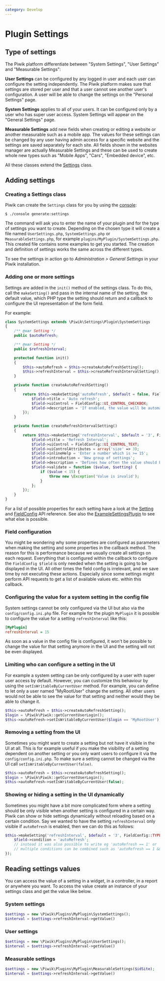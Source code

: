 ```yaml
---
category: Develop
---
```

# Plugin Settings

## Type of settings

The Piwik platform differentiate between "System Settings", "User Settings" and "Measurable Settings":

**User Settings** can be configured by any logged in user and each user can configure the setting independently.
The Piwik platform makes sure that settings are stored per user and that a user cannot see another user's configuration.
A user will be able to change the settings on the "Personal Settings" page.

**System Settings** applies to all of your users. It can be configured only by a user who has super user access.
System Settings will appear on the "General Settings" page.

**Measurable Settings** add new fields when creating or editing a website or another measurable such as a mobile app.
The values for these settings can be changed by any user having admin access for a specific website and the settings
are saved separately for each site. All fields shown in the websites manager are actually Measurable Settings and these
can be used to create whole new types such as "Mobile Apps", "Cars", "Embedded device", etc.

All these classes extend the [Settings](/api-reference/Piwik/Settings/Settings) class.

## Adding settings

### Creating a Settings class

Piwik can create the `Settings` class for you by using the [console](/guides/piwik-on-the-command-line):

```
$ ./console generate:settings
```

The command will ask you to enter the name of your plugin and for the type of settings you want to create.
 Depending on the chosen type it will create a file named `UserSettings.php`, `SystemSettings.php` or
 `MeasurableSettings.php`, for example `plugins/MyPlugin/SystemSettings.php`. This created file contains some examples to
 get you started. The creation and definition of settings works the same across the different types.

To see the settings in action go to *Administration > General Settings* in your Piwik installation.

### Adding one or more settings

Settings are added in the `init()` method of the settings class. To do this, call the `makeSetting()` and pass in the
internal name of the setting, the default value, which PHP type the setting should return and a callback to configure
the UI representation of the form field.

For example:

```php
class SystemSettings extends \Piwik\Settings\Plugin\SystemSettings
{
    /** @var Setting */
    public $autoRefresh;

    /** @var Setting */
    public $refreshInterval;

    protected function init()
    {
        $this->autoRefresh = $this->createAutoRefreshSetting();
        $this->refreshInterval = $this->createRefreshIntervalSetting();
    }

    private function createAutoRefreshSetting()
    {
        return $this->makeSetting('autoRefresh', $default = false, FieldConfig::TYPE_BOOL, function (FieldConfig $field) {
            $field->title = 'Auto refresh';
            $field->uiControl = FieldConfig::UI_CONTROL_CHECKBOX;
            $field->description = 'If enabled, the value will be automatically refreshed depending on the specified interval';
        });
    }

    private function createRefreshIntervalSetting()
    {
        return $this->makeSetting('refreshInterval', $default = '3', FieldConfig::TYPE_INT, function (FieldConfig $field) {
            $field->title = 'Refresh Interval';
            $field->uiControl = FieldConfig::UI_CONTROL_TEXT;
            $field->uiControlAttributes = array('size' => 3);
            $field->inlineHelp = 'Enter a number which is >= 15';
            $field->introduction = 'New group of settings';
            $field->description = 'Defines how often the value should be updated';
            $field->validate = function ($value, $setting) {
                if ($value < 15) {
                    throw new \Exception('Value is invalid');
                }
            };
        });
    }
}
```

For a list of possible properties for each setting have a look at the [Setting](/api-reference/Piwik/Settings/Setting)
and [FieldConfig](/api-reference/Piwik/Settings/FieldConfig) API reference. See also the
[ExampleSettingsPlugin](https://github.com/matomo-org/matomo/tree/master/plugins/ExampleSettingsPlugin) to see what else is possible.

### Field configuration

You might be wondering why some properties are configured as parameters when making the setting and some properties in
the callback method. The reason for this is performance because we usually create all settings on each request.
Everything that is configured within the callback to configure the `FieldConfig $field` is only needed when the setting
is going to be displayed in the UI. All other times the field config is irrelevant, and we save time by not executing
these actions. Especially since some settings might perform API requests to get a list of available values etc. within
 this callback.

### Configuring the value for a system setting in the config file

System settings cannot be only configured via the UI but also via the `config/config.ini.php` file. For example for
the plugin `MyPlugin` it is possible to configure the value for a setting `refreshInterval` like this:

```ini
[MyPlugin]
refreshInterval = 15
```

As soon as a value in the config file is configured, it won't be possible to change the value for that setting anymore
in the UI and the setting will not be even displayed.

### Limiting who can configure a setting in the UI

For example a system setting can be only configured by a user with super user access by default. However, you can
customize this behaviour by using the `setIsWritableByCurrentUser` method. For example, you can define to let only a user
named "MyRootUser" change the setting. All other users would not be able to see the value for that setting and neither
would they be able to change it.

```php
$this->autoRefresh = $this->createAutoRefreshSetting();
$login = \Piwik\Piwik::getCurrentUserLogin();
$this->autoRefresh->setIsWritableByCurrentUser($login == 'MyRootUser');
```

### Removing a setting from the UI

Sometimes you might want to create a setting but not have it visible in the UI at all. This is for example useful if you
make the visibility of a setting dependent on another setting or you only want users to configure it via the
`config/config.ini.php`. To make sure a setting cannot be changed via the UI call `setIsWritableByCurrentUser(false)`.

```php
$this->autoRefresh = $this->createAutoRefreshSetting();
$login = \Piwik\Piwik::getCurrentUserLogin();
$this->autoRefresh->setIsWritableByCurrentUser(false);
```

### Showing or hiding a setting in the UI dynamically

Sometimes you might have a bit more complicated form where a setting should be only visible when another setting
is configured in a certain way. Piwik can show or hide settings dynamically without reloading based on a certain
condition. Say we wanted to have the setting `refreshInterval` only visible if `autoRefresh` is enabled, then
we can do this as follows:

```php
$this->makeSetting('refreshInterval', $default = '3', FieldConfig::TYPE_INT, function (FieldConfig $field) {
    $field->condition = 'autoRefresh';
    // instead it was also possible to write eg 'autoRefresh == 1' or 'autoRefresh == true'
    // multiple conditions can be combined such as 'autoRefresh == 1 && anotherSetting == "foobar"'
});
```

## Reading settings values

You can access the value of a setting in a widget, in a controller, in a report or anywhere you want. To access the value create an instance of your settings class and get the value like below.

### System settings

```php
$settings = new \Piwik\Plugins\MyPlugin\SystemSettings();
$interval = $settings->refreshInterval->getValue()
```

### User settings

```php
$settings = new \Piwik\Plugins\MyPlugin\UserSettings();
$interval = $settings->refreshInterval->getValue()
```

### Measurable settings

```php
$settings = new \Piwik\Plugins\MyPlugin\MeasurableSettings($idSite);
$interval = $settings->refreshInterval->getValue()
```
